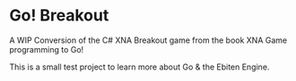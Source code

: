 # Go! Breakout

A WIP Conversion of the C# XNA Breakout game from the book XNA Game programming to Go!

This is a small test project to learn more about Go & the Ebiten Engine.